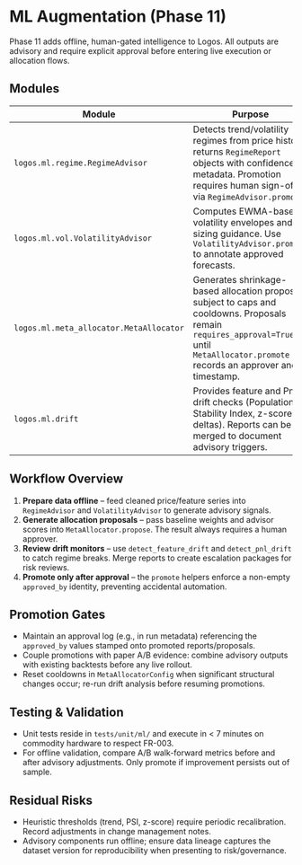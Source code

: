# ML Augmentation (Phase 11)

Phase 11 adds offline, human-gated intelligence to Logos. All outputs are advisory and require explicit approval before entering live execution or allocation flows.

## Modules

| Module | Purpose |
| --- | --- |
| `logos.ml.regime.RegimeAdvisor` | Detects trend/volatility regimes from price history; returns `RegimeReport` objects with confidence metadata. Promotion requires human sign-off via `RegimeAdvisor.promote`. |
| `logos.ml.vol.VolatilityAdvisor` | Computes EWMA-based volatility envelopes and sizing guidance. Use `VolatilityAdvisor.promote` to annotate approved forecasts. |
| `logos.ml.meta_allocator.MetaAllocator` | Generates shrinkage-based allocation proposals subject to caps and cooldowns. Proposals remain `requires_approval=True` until `MetaAllocator.promote` records an approver and timestamp. |
| `logos.ml.drift` | Provides feature and PnL drift checks (Population Stability Index, z-score deltas). Reports can be merged to document advisory triggers. |

## Workflow Overview

1. **Prepare data offline** – feed cleaned price/feature series into `RegimeAdvisor` and `VolatilityAdvisor` to generate advisory signals.
2. **Generate allocation proposals** – pass baseline weights and advisor scores into `MetaAllocator.propose`. The result always requires a human approver.
3. **Review drift monitors** – use `detect_feature_drift` and `detect_pnl_drift` to catch regime breaks. Merge reports to create escalation packages for risk reviews.
4. **Promote only after approval** – the `promote` helpers enforce a non-empty `approved_by` identity, preventing accidental automation.

## Promotion Gates

- Maintain an approval log (e.g., in run metadata) referencing the `approved_by` values stamped onto promoted reports/proposals.
- Couple promotions with paper A/B evidence: combine advisory outputs with existing backtests before any live rollout.
- Reset cooldowns in `MetaAllocatorConfig` when significant structural changes occur; re-run drift analysis before resuming promotions.

## Testing & Validation

- Unit tests reside in `tests/unit/ml/` and execute in < 7 minutes on commodity hardware to respect FR-003.
- For offline validation, compare A/B walk-forward metrics before and after advisory adjustments. Only promote if improvement persists out of sample.

## Residual Risks

- Heuristic thresholds (trend, PSI, z-score) require periodic recalibration. Record adjustments in change management notes.
- Advisory components run offline; ensure data lineage captures the dataset version for reproducibility when presenting to risk/governance.
